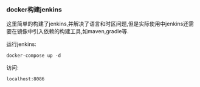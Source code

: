 ### docker构建jenkins ###

这里简单的构建了jenkins,并解决了语言和时区问题,但是实际使用中jenkins还需要在镜像中引入依赖的构建工具,如maven,gradle等.


运行jenkins:

    docker-compose up -d


访问:

    localhost:8086